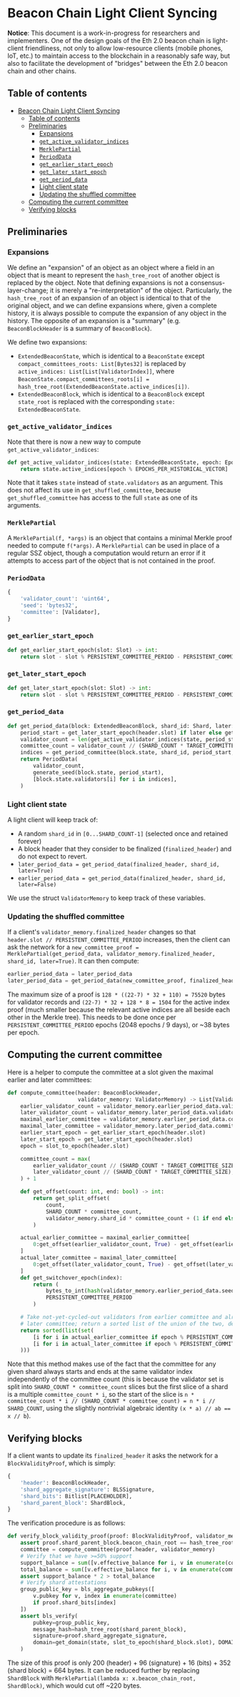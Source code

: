 # Beacon Chain Light Client Syncing

**Notice**: This document is a work-in-progress for researchers and implementers. One of the design goals of the Eth 2.0 beacon chain is light-client friendliness, not only to allow low-resource clients (mobile phones, IoT, etc.) to maintain access to the blockchain in a reasonably safe way, but also to facilitate the development of "bridges" between the Eth 2.0 beacon chain and other chains.

## Table of contents

<!-- TOC -->

- [Beacon Chain Light Client Syncing](#beacon-chain-light-client-syncing)
    - [Table of contents](#table-of-contents)
    - [Preliminaries](#preliminaries)
        - [Expansions](#expansions)
        - [`get_active_validator_indices`](#get_active_validator_indices)
        - [`MerklePartial`](#merklepartial)
        - [`PeriodData`](#perioddata)
        - [`get_earlier_start_epoch`](#get_earlier_start_epoch)
        - [`get_later_start_epoch`](#get_later_start_epoch)
        - [`get_period_data`](#get_period_data)
        - [Light client state](#light-client-state)
        - [Updating the shuffled committee](#updating-the-shuffled-committee)
    - [Computing the current committee](#computing-the-current-committee)
    - [Verifying blocks](#verifying-blocks)

<!-- /TOC -->

## Preliminaries

### Expansions

We define an "expansion" of an object as an object where a field in an object that is meant to represent the `hash_tree_root` of another object is replaced by the object. Note that defining expansions is not a consensus-layer-change; it is merely a "re-interpretation" of the object. Particularly, the `hash_tree_root` of an expansion of an object is identical to that of the original object, and we can define expansions where, given a complete history, it is always possible to compute the expansion of any object in the history. The opposite of an expansion is a "summary" (e.g. `BeaconBlockHeader` is a summary of `BeaconBlock`).

We define two expansions:

* `ExtendedBeaconState`, which is identical to a `BeaconState` except `compact_committees_roots: List[Bytes32]` is replaced by `active_indices: List[List[ValidatorIndex]]`, where `BeaconState.compact_committees_roots[i] = hash_tree_root(ExtendedBeaconState.active_indices[i])`.
* `ExtendedBeaconBlock`, which is identical to a `BeaconBlock` except `state_root` is replaced with the corresponding `state: ExtendedBeaconState`.

### `get_active_validator_indices`

Note that there is now a new way to compute `get_active_validator_indices`:

```python
def get_active_validator_indices(state: ExtendedBeaconState, epoch: Epoch) -> List[ValidatorIndex]:
    return state.active_indices[epoch % EPOCHS_PER_HISTORICAL_VECTOR]
```

Note that it takes `state` instead of `state.validators` as an argument. This does not affect its use in `get_shuffled_committee`, because `get_shuffled_committee` has access to the full `state` as one of its arguments.


### `MerklePartial`

A `MerklePartial(f, *args)` is an object that contains a minimal Merkle proof needed to compute `f(*args)`. A `MerklePartial` can be used in place of a regular SSZ object, though a computation would return an error if it attempts to access part of the object that is not contained in the proof.

### `PeriodData`

```python
{
    'validator_count': 'uint64',
    'seed': 'bytes32',
    'committee': [Validator],
}
```

### `get_earlier_start_epoch`

```python
def get_earlier_start_epoch(slot: Slot) -> int:
    return slot - slot % PERSISTENT_COMMITTEE_PERIOD - PERSISTENT_COMMITTEE_PERIOD * 2
```

### `get_later_start_epoch`

```python
def get_later_start_epoch(slot: Slot) -> int:
    return slot - slot % PERSISTENT_COMMITTEE_PERIOD - PERSISTENT_COMMITTEE_PERIOD
```

### `get_period_data`

```python
def get_period_data(block: ExtendedBeaconBlock, shard_id: Shard, later: bool) -> PeriodData:
    period_start = get_later_start_epoch(header.slot) if later else get_earlier_start_epoch(header.slot)
    validator_count = len(get_active_validator_indices(state, period_start))
    committee_count = validator_count // (SHARD_COUNT * TARGET_COMMITTEE_SIZE) + 1
    indices = get_period_committee(block.state, shard_id, period_start, 0, committee_count)
    return PeriodData(
        validator_count,
        generate_seed(block.state, period_start),
        [block.state.validators[i] for i in indices],
    )
```

### Light client state

A light client will keep track of:

* A random `shard_id` in `[0...SHARD_COUNT-1]` (selected once and retained forever)
* A block header that they consider to be finalized (`finalized_header`) and do not expect to revert.
* `later_period_data = get_period_data(finalized_header, shard_id, later=True)`
* `earlier_period_data = get_period_data(finalized_header, shard_id, later=False)`

We use the struct `ValidatorMemory` to keep track of these variables.

### Updating the shuffled committee

If a client's `validator_memory.finalized_header` changes so that `header.slot // PERSISTENT_COMMITTEE_PERIOD` increases, then the client can ask the network for a `new_committee_proof = MerklePartial(get_period_data, validator_memory.finalized_header, shard_id, later=True)`. It can then compute:

```python
earlier_period_data = later_period_data
later_period_data = get_period_data(new_committee_proof, finalized_header, shard_id, later=True)
```

The maximum size of a proof is `128 * ((22-7) * 32 + 110) = 75520` bytes for validator records and `(22-7) * 32 + 128 * 8 = 1504` for the active index proof (much smaller because the relevant active indices are all beside each other in the Merkle tree). This needs to be done once per `PERSISTENT_COMMITTEE_PERIOD` epochs (2048 epochs / 9 days), or ~38 bytes per epoch.

## Computing the current committee

Here is a helper to compute the committee at a slot given the maximal earlier and later committees:

```python
def compute_committee(header: BeaconBlockHeader,
                      validator_memory: ValidatorMemory) -> List[ValidatorIndex]:
    earlier_validator_count = validator_memory.earlier_period_data.validator_count
    later_validator_count = validator_memory.later_period_data.validator_count
    maximal_earlier_committee = validator_memory.earlier_period_data.committee
    maximal_later_committee = validator_memory.later_period_data.committee
    earlier_start_epoch = get_earlier_start_epoch(header.slot)
    later_start_epoch = get_later_start_epoch(header.slot)
    epoch = slot_to_epoch(header.slot)

    committee_count = max(
        earlier_validator_count // (SHARD_COUNT * TARGET_COMMITTEE_SIZE),
        later_validator_count // (SHARD_COUNT * TARGET_COMMITTEE_SIZE),
    ) + 1

    def get_offset(count: int, end: bool) -> int:
        return get_split_offset(
            count,
            SHARD_COUNT * committee_count,
            validator_memory.shard_id * committee_count + (1 if end else 0),
        )

    actual_earlier_committee = maximal_earlier_committee[
        0:get_offset(earlier_validator_count, True) - get_offset(earlier_validator_count, False)
    ]
    actual_later_committee = maximal_later_committee[
        0:get_offset(later_validator_count, True) - get_offset(later_validator_count, False)
    ]
    def get_switchover_epoch(index):
        return (
            bytes_to_int(hash(validator_memory.earlier_period_data.seed + int_to_bytes(index, length=3))[0:8]) %
            PERSISTENT_COMMITTEE_PERIOD
        )

    # Take not-yet-cycled-out validators from earlier committee and already-cycled-in validators from
    # later committee; return a sorted list of the union of the two, deduplicated
    return sorted(list(set(
        [i for i in actual_earlier_committee if epoch % PERSISTENT_COMMITTEE_PERIOD < get_switchover_epoch(i)] +
        [i for i in actual_later_committee if epoch % PERSISTENT_COMMITTEE_PERIOD >= get_switchover_epoch(i)]
    )))
```

Note that this method makes use of the fact that the committee for any given shard always starts and ends at the same validator index independently of the committee count (this is because the validator set is split into `SHARD_COUNT * committee_count` slices but the first slice of a shard is a multiple `committee_count * i`, so the start of the slice is `n * committee_count * i // (SHARD_COUNT * committee_count) = n * i // SHARD_COUNT`, using the slightly nontrivial algebraic identity `(x * a) // ab == x // b`).

## Verifying blocks

If a client wants to update its `finalized_header` it asks the network for a `BlockValidityProof`, which is simply:

```python
{
    'header': BeaconBlockHeader,
    'shard_aggregate_signature': BLSSignature,
    'shard_bits': Bitlist[PLACEHOLDER],
    'shard_parent_block': ShardBlock,
}
```

The verification procedure is as follows:

```python
def verify_block_validity_proof(proof: BlockValidityProof, validator_memory: ValidatorMemory) -> bool:
    assert proof.shard_parent_block.beacon_chain_root == hash_tree_root(proof.header)
    committee = compute_committee(proof.header, validator_memory)
    # Verify that we have >=50% support
    support_balance = sum([v.effective_balance for i, v in enumerate(committee) if proof.shard_bits[i]])
    total_balance = sum([v.effective_balance for i, v in enumerate(committee)])
    assert support_balance * 2 > total_balance
    # Verify shard attestations
    group_public_key = bls_aggregate_pubkeys([
        v.pubkey for v, index in enumerate(committee)
        if proof.shard_bits[index]
    ])
    assert bls_verify(
        pubkey=group_public_key,
        message_hash=hash_tree_root(shard_parent_block),
        signature=proof.shard_aggregate_signature,
        domain=get_domain(state, slot_to_epoch(shard_block.slot), DOMAIN_SHARD_ATTESTER),
    )
```

The size of this proof is only 200 (header) + 96 (signature) + 16 (bits) + 352 (shard block) = 664 bytes. It can be reduced further by replacing `ShardBlock` with `MerklePartial(lambda x: x.beacon_chain_root, ShardBlock)`, which would cut off ~220 bytes.
